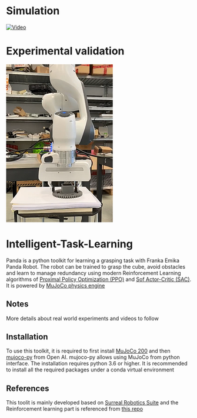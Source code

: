 # Simulation
[![Video](https://img.youtube.com/vi/aX55Zc2XMTE/maxres3.jpg)](https://www.youtube.com/watch?v=aX55Zc2XMTE)

# Experimental validation
[![Video](https://github.com/Asad-Shahid/Intelligent-Task-Learning/blob/master/exp_image.png)](https://drive.google.com/file/d/1zlS-_HIWMlIAvrxqGNGRyMbuDfQrws8z/view)

# Intelligent-Task-Learning
Panda is a python toolkit for learning a grasping task with Franka Emika Panda Robot. The robot can be trained to grasp the cube, avoid obstacles and learn to manage redundancy using modern Reinforcement Learning algorithms of [Proximal Policy Optimization (PPO)](https://arxiv.org/abs/1707.06347) and [Sof Actor-Critic (SAC)](https://arxiv.org/abs/1812.05905). It is powered by [MuJoCo physics engine](http://www.mujoco.org/) 

## Notes
More details about real world experiments and videos to follow

## Installation

To use this toolkit, it is required to first install [MuJoCo 200](https://www.roboti.us/index.html) and then [mujoco-py](https://github.com/openai/mujoco-py) from Open AI. mujoco-py allows using MuJoCo from python interface.
The installation requires python 3.6 or higher. It is recommended to install all the required packages under a conda virtual environment


## References
This toolit is mainly developed based on [Surreal Robotics Suite](https://github.com/StanfordVL/robosuite) and the Reinforcement learning part is referenced from
[this repo](https://github.com/clvrai/furniture)
